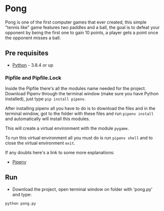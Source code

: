 # Pong

Pong is one of the first computer games that ever created, this simple "tennis like" game features two paddles and a ball, the goal is to defeat your opponent by being the first one to gain 10 points, a player gets a point once the opponent misses a ball.

## Pre requisites

- [Python](https://www.python.org/downloads/) - 3.8.4 or up

### Pipfile and Pipfile.Lock

Inside the Pipfile there's all the modules name needed for the project.
Download Pipenv through the terminal window (make sure you have Python installed), just type `pip install pipenv`.

After installing pipenv all you have to do is to download the files and in the terminal window, got to the folder with these files and run `pipenv install` and automatically will install this modules.

This will create a virtual environment with the module `pygame`.

To run this virtual environment all you must do is run `pipenv shell` and to close the virtual environment `exit`.

If any doubts here's a link to some more explanations:

- [Pipenv](https://pipenv-fork.readthedocs.io/en/latest/basics.html)

## Run

- Download the project, open terminal window on folder with 'pong.py' and type:

```
python pong.py
```